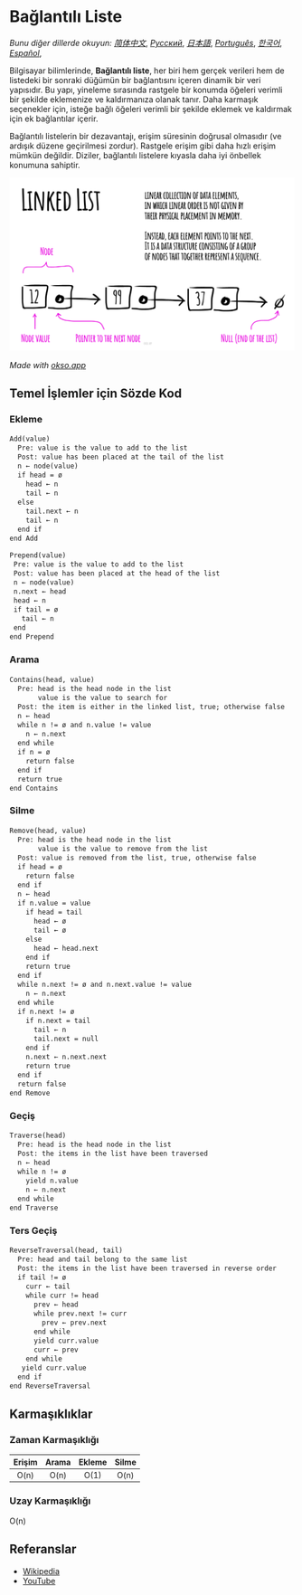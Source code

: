 # Bağlantılı Liste

_Bunu diğer dillerde okuyun:_
[_简体中文_](README.zh-CN.md),
[_Русский_](README.ru-RU.md),
[_日本語_](README.ja-JP.md),
[_Português_](README.pt-BR.md),
[_한국어_](README.ko-KR.md),
[_Español_](README.es-ES.md),

Bilgisayar bilimlerinde, **Bağlantılı liste**, her biri hem gerçek verileri
hem de listedeki bir sonraki düğümün bir bağlantısını içeren dinamik bir
veri yapısıdır. Bu yapı, yineleme sırasında rastgele bir konumda
öğeleri verimli bir şekilde eklemenize ve kaldırmanıza olanak tanır.
Daha karmaşık seçenekler için, isteğe bağlı öğeleri verimli bir şekilde
eklemek ve kaldırmak için ek bağlantılar içerir.

Bağlantılı listelerin bir dezavantajı, erişim süresinin doğrusal olmasıdır
(ve ardışık düzene geçirilmesi zordur). Rastgele erişim gibi daha hızlı erişim
mümkün değildir. Diziler, bağlantılı listelere kıyasla daha iyi önbellek konumuna sahiptir.

![Linked List](./images/linked-list.jpeg)

*Made with [okso.app](https://okso.app)*

## Temel İşlemler için Sözde Kod

### Ekleme

```text
Add(value)
  Pre: value is the value to add to the list
  Post: value has been placed at the tail of the list
  n ← node(value)
  if head = ø
    head ← n
    tail ← n
  else
    tail.next ← n
    tail ← n
  end if
end Add
```

```text
Prepend(value)
 Pre: value is the value to add to the list
 Post: value has been placed at the head of the list
 n ← node(value)
 n.next ← head
 head ← n
 if tail = ø
   tail ← n
 end
end Prepend
```

### Arama

```text
Contains(head, value)
  Pre: head is the head node in the list
       value is the value to search for
  Post: the item is either in the linked list, true; otherwise false
  n ← head
  while n != ø and n.value != value
    n ← n.next
  end while
  if n = ø
    return false
  end if
  return true
end Contains
```

### Silme

```text
Remove(head, value)
  Pre: head is the head node in the list
       value is the value to remove from the list
  Post: value is removed from the list, true, otherwise false
  if head = ø
    return false
  end if
  n ← head
  if n.value = value
    if head = tail
      head ← ø
      tail ← ø
    else
      head ← head.next
    end if
    return true
  end if
  while n.next != ø and n.next.value != value
    n ← n.next
  end while
  if n.next != ø
    if n.next = tail
      tail ← n
      tail.next = null
    end if
    n.next ← n.next.next
    return true
  end if
  return false
end Remove
```

### Geçiş

```text
Traverse(head)
  Pre: head is the head node in the list
  Post: the items in the list have been traversed
  n ← head
  while n != ø
    yield n.value
    n ← n.next
  end while
end Traverse
```

### Ters Geçiş

```text
ReverseTraversal(head, tail)
  Pre: head and tail belong to the same list
  Post: the items in the list have been traversed in reverse order
  if tail != ø
    curr ← tail
    while curr != head
      prev ← head
      while prev.next != curr
        prev ← prev.next
      end while
      yield curr.value
      curr ← prev
    end while
   yield curr.value
  end if
end ReverseTraversal
```

## Karmaşıklıklar

### Zaman Karmaşıklığı

| Erişim    | Arama     | Ekleme    | Silme     |
| :-------: | :-------: | :-------: | :-------: |
| O(n)      | O(n)      | O(1)      | O(n)      |

### Uzay Karmaşıklığı

O(n)

## Referanslar

- [Wikipedia](https://en.wikipedia.org/wiki/Linked_list)
- [YouTube](https://www.youtube.com/watch?v=njTh_OwMljA&index=2&t=1s&list=PLLXdhg_r2hKA7DPDsunoDZ-Z769jWn4R8)
